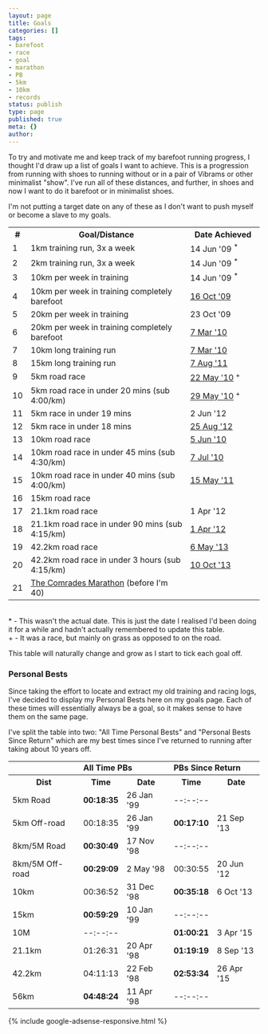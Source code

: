 ```yaml
---
layout: page
title: Goals
categories: []
tags:
- barefoot
- race
- goal
- marathon
- PB
- 5km
- 10km
- records
status: publish
type: page
published: true
meta: {}
author:
---
```

<p>To try and motivate me and keep track of my barefoot running progress, I thought I'd draw up a list of goals I want to achieve.  This is a progression from running with shoes to running without or in a pair of Vibrams or other minimalist "show".  I've run all of these distances, and further, in shoes and now I want to do it barefoot or in minimalist shoes.</p>
<p>I'm not putting a target date on any of these as I don't want to push myself or become a slave to my goals.</p>
<table id="goals-table">
<tr class="odd">
<th width="20px">#</th>
<th width="400px">Goal/Distance</th>
<th width="160px">Date Achieved</th>
</tr>
<tr class="even">
<td class="number">1</td>
<td class="left">1km training run, 3x a week</td>
<td class="right">14 Jun '09 <sup>*</sup></td>
</tr>
<tr class="odd">
<td class="number">2</td>
<td class="left">2km training run, 3x a week</td>
<td class="right">14 Jun '09 <sup>*</sup></td>
</tr>
<tr class="even">
<td class="number">3</td>
<td class="left">10km per week in training</td>
<td class="right">14 Jun '09 <sup>*</sup></td>
</tr>
<tr class="odd">
<td class="number">4</td>
<td class="left">10km per week in training completely barefoot</td>
<td class="right"><a href="http://barefootrunner.co.uk/10km-in-a-week-barefoot-goal-ticked-off">16 Oct '09</a>  </td>
</tr>
<tr class="even">
<td class="number">5</td>
<td class="left">20km per week in training</td>
<td class="right">23 Oct '09  </td>
</tr>
<tr class="odd">
<td class="number">6</td>
<td class="left">20km per week in training completely barefoot</td>
<td class="right"><a href="http://barefootrunner.co.uk/two-more-goals-can-be-ticked-off">7 Mar '10</a>  </td>
</tr>
<tr class="even">
<td class="number">7</td>
<td class="left">10km long training run</td>
<td class="right"><a href="http://barefootrunner.co.uk/two-more-goals-can-be-ticked-off">7 Mar '10</a>  </td>
</tr>
<tr class="odd">
<td class="number">8</td>
<td class="left">15km long training run</td>
<td class="right"><a href="http://barefootrunner.co.uk/long-runs-are-back-and-theyre-good">7 Aug '11</a></td>
</tr>
<tr class="even">
<td class="number">9</td>
<td class="left">5km road race</td>
<td class="right"><a href="http://barefootrunner.co.uk/reading-parkrun-barefoot">22 May '10</a> <sup>+</sup></td>
</tr>
<tr class="odd">
<td class="number">10</td>
<td class="left">5km road race in under 20 mins (sub 4:00/km)</td>
<td class="right"><a href="http://barefootrunner.co.uk/parkrun-two-and-a-pb-too">29 May '10</a> <sup>+</sup></td>
</tr>
<tr class="even">
<td class="number">11</td>
<td class="left">5km race in under 19 mins</td>
<td class="right">2 Jun '12</td>
</tr>
<tr class="odd">
<td class="number">12</td>
<td class="left">5km race in under 18 mins</td>
<td class="right"><a href="http://barefootrunner.co.uk/back-in-sub-18min-5k-club">25 Aug '12</a></td>
</tr>
<tr class="even">
<td class="number">13</td>
<td class="left">10km road race</td>
<td class="right"><a href="http://barefootrunner.co.uk/yateley-10k-series-race-1-completed-barefoot">5 Jun '10</a> </td>
</tr>
<tr class="odd">
<td class="number">14</td>
<td class="left">10km road race in under 45 mins (sub 4:30/km)</td>
<td class="right"><a href="http://barefootrunner.co.uk/race-report-yateley-10k-series-2010-race-2">7 Jul '10</a> </td>
</tr>
<tr class="even">
<td class="number">15</td>
<td class="left">10km road race in under 40 mins (sub 4:00/km)</td>
<td class="right"><a href="http://barefootrunner.co.uk/race-report-woodley-10k-2011">15 May '11</a> </td>
</tr>
<tr class="odd">
<td class="number">16</td>
<td class="left">15km road race</td>
<td class="right"> </td>
</tr>
<tr class="even">
<td class="number">17</td>
<td class="left">21.1km road race</td>
<td class="right">1 Apr '12</td>
</tr>
<tr class="odd">
<td class="number">18</td>
<td class="left">21.1km road race in under 90 mins (sub 4:15/km)</td>
<td class="right"><a href="http://barefootrunner.co.uk/race-report-reading-half-marathon-2012">1 Apr '12</a></td>
</tr>
<tr class="even">
<td class="number">19</td>
<td class="left">42.2km road race</td>
<td><a href="http://barefootrunner.co.uk/it-wasnt-my-day-today">6 May '13</a></td>
</tr>
<tr class="odd">
<td class="number">20</td>
<td class="left">42.2km road race in under 3 hours (sub 4:15/km)</td>
<td><a href="http://barefootrunner.co.uk/race-report-abingdon-marathon-2013">10 Oct '13</a></td>
</tr>
<tr class="even">
<td class="number">21</td>
<td class="left"><a href="http://www.comrades.com/">The Comrades Marathon</a> (before I'm 40)</td>
<td> </td>
</tr>
</table>
<p><a name="oops"></a><br />
* - This wasn't the actual date.  This is just the date I realised I'd been doing it for a while and hadn't actually remembered to update this table.<br />
+ - It was a race, but mainly on grass as opposed to on the road.</p>
<p>This table will naturally change and grow as I start to tick each goal off.</p>
<h3>Personal Bests</h3>
<p>Since taking the effort to locate and extract my old training and racing logs, I've decided to display my Personal Bests here on my goals page.  Each of these times will essentially always be a goal, so it makes sense to have them on the same page.</p>
<p>I've split the table into two: "All Time Personal Bests" and "Personal Bests Since Return" which are my best times since I've returned to running after taking about 10 years off.</p>
<table id="bests-table">
<tr>
<td> </td>
<td colspan="2"><strong>All Time PBs</strong></td>
<td colspan="2"><strong>PBs Since Return</strong></td>
</tr>
<tr>
<th>Dist</th>
<th>Time</th>
<th>Date</th>
<th>Time</th>
<th>Date</th>
</tr>
<tr>
<td class="number">5km Road</td>
<td><strong>00:18:35</strong></td>
<td>26 Jan '99</td>
<td>--:--:--</td>
<td> </td>
</tr>
<tr>
<td class="number">5km Off-road</td>
<td>00:18:35</td>
<td>26 Jan '99</td>
<td><strong>00:17:10</strong></td>
<td>21 Sep '13</td>
</tr>
<tr>
<td class="number">8km/5M Road</td>
<td><strong>00:30:49</strong></td>
<td>17 Nov '98</td>
<td>--:--:--</td>
<td> </td>
</tr>
<tr>
<td class="number">8km/5M Off-road</td>
<td><strong>00:29:09</strong></td>
<td>2 May '98</td>
<td>00:30:55</td>
<td>20 Jun '12</td>
</tr>
<tr>
<td class="number">10km</td>
<td>00:36:52</td>
<td>31 Dec '98</td>
<td><strong>00:35:18</strong></td>
<td>6 Oct '13</td>
</tr>
<tr>
<td class="number">15km</td>
<td><strong>00:59:29</strong></td>
<td>10 Jan '99</td>
<td>--:--:--</td>
<td> </td>
</tr>
<tr>
<td class="number">10M</td>
<td>--:--:--</td>
<td> </td>
<td><strong>01:00:21</strong></td>
<td>3 Apr '15</td>
</tr>
<tr>
<td class="number">21.1km</td>
<td>01:26:31</td>
<td>20 Apr '98</td>
<td><strong>01:19:19</strong></td>
<td>8 Sep '13</td>
</tr>
<tr>
<td class="number">42.2km</td>
<td>04:11:13</td>
<td>22 Feb '98</td>
<td><strong>02:53:34</strong></td>
<td>26 Apr '15</td>
</tr>
<tr>
<td class="number">56km</td>
<td><strong>04:48:24</strong></td>
<td>11 Apr '98</td>
<td>--:--:--</td>
<td> </td>
</tr>
</table>

{% include google-adsense-responsive.html %}
